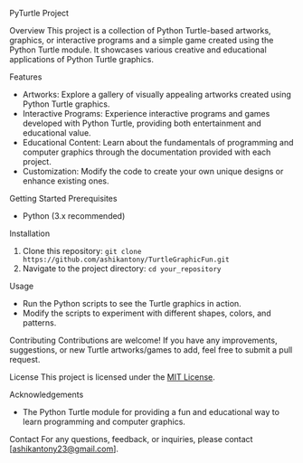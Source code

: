 PyTurtle Project

Overview
This project is a collection of Python Turtle-based artworks, graphics, or interactive programs and a simple game created using the Python Turtle module. It showcases various creative and educational applications of Python Turtle graphics.

Features
- Artworks: Explore a gallery of visually appealing artworks created using Python Turtle graphics.
- Interactive Programs: Experience interactive programs and games developed with Python Turtle, providing both entertainment and educational value.
- Educational Content: Learn about the fundamentals of programming and computer graphics through the documentation provided with each project.
- Customization: Modify the code to create your own unique designs or enhance existing ones.

 Getting Started
  Prerequisites
- Python (3.x recommended)

Installation
1. Clone this repository: `git clone https://github.com/ashikantony/TurtleGraphicFun.git`
2. Navigate to the project directory: `cd your_repository`

 Usage
- Run the Python scripts to see the Turtle graphics in action.
- Modify the scripts to experiment with different shapes, colors, and patterns.

Contributing
Contributions are welcome! If you have any improvements, suggestions, or new Turtle artworks/games to add, feel free to submit a pull request.

License
This project is licensed under the [MIT License](LICENSE).

Acknowledgements
- The Python Turtle module for providing a fun and educational way to learn programming and computer graphics.

Contact
For any questions, feedback, or inquiries, please contact [ashikantony23@gmail.com].

